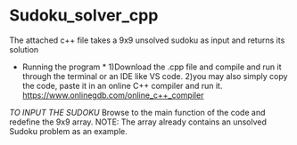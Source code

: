 # Sudoku_solver_cpp

The attached c++ file takes a 9x9 unsolved sudoku as input and returns its solution
* Running the program *
  1)Download the .cpp file and compile and run it through the terminal or an IDE like VS code.
  2)you may also simply copy the code, paste it in an online C++ compiler and run it.
  https://www.onlinegdb.com/online_c++_compiler
  
*TO INPUT THE SUDOKU*
  Browse to the main function of the code and redefine the 9x9 array.
  NOTE: The array already contains an unsolved Sudoku problem as an example.

